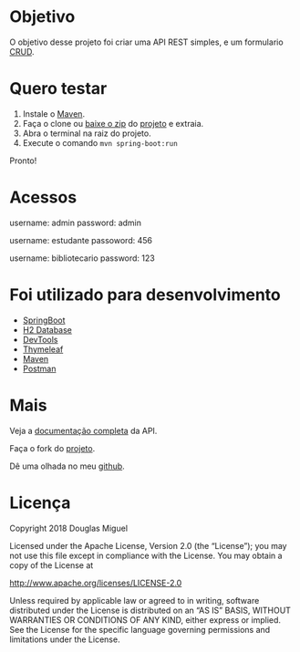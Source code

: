 # Objetivo
O objetivo desse projeto foi criar uma API REST simples, e um formulario [CRUD][crud].

# Quero testar
1. Instale o [Maven][maven]. 
2. Faça o clone ou [baixe o zip][zip] do [projeto][repositorio] e extraia.
3. Abra o terminal na raiz do projeto.
4. Execute o comando `mvn spring-boot:run`

Pronto! 

# Acessos
username: admin
password: admin

username: estudante
passoword: 456

username: bibliotecario
password: 123

# Foi utilizado para desenvolvimento
- [SpringBoot][springboot]
- [H2 Database][h2]
- [DevTools][devtools]
- [Thymeleaf][thymeleaf]
- [Maven][maven]
- [Postman][postman]

# Mais
Veja a [documentação completa][documentacao] da API.

Faça o fork do [projeto][repositorio].

Dê uma olhada no meu [github][github].

# Licença
Copyright 2018 Douglas Miguel

Licensed under the Apache License, Version 2.0 (the “License”);
you may not use this file except in compliance with the License.
You may obtain a copy of the License at

http://www.apache.org/licenses/LICENSE-2.0

Unless required by applicable law or agreed to in writing, software
distributed under the License is distributed on an “AS IS” BASIS,
WITHOUT WARRANTIES OR CONDITIONS OF ANY KIND, either express or implied.
See the License for the specific language governing permissions and
limitations under the License.

[github]: https://github.com/douglasmiguel7 "Github do autor"
[repositorio]: https://github.com/douglasmiguel7/biblioteca "Repositório da API"
[documentacao]: https://documenter.getpostman.com/view/1732601/biblioteca/RVtvqDSn#intro "Documentação da API"
[thymeleaf]: https://www.thymeleaf.org "Thymeleaf"
[h2]: http://www.h2database.com "H2 Database Engine"
[springboot]: https://projects.spring.io/spring-boot/ "Spring"
[devtools]: https://spring.io/blog/2015/06/17/devtools-in-spring-boot-1-3 "Developer Tools"
[maven]: https://maven.apache.org "Apache Maven"
[zip]: https://github.com/douglasmiguel7/biblioteca/archive/master.zip "Download"
[postman]: https://www.getpostman.com "Postman"
[crud]: https://pt.wikipedia.org/wiki/CRUD "O que é CRUD ?"
